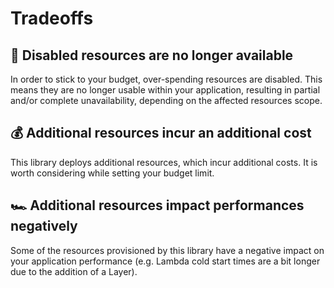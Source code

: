 # Tradeoffs

## 🚧 Disabled resources are no longer available

In order to stick to your budget, over-spending resources are disabled. This means they are no longer usable within your application, resulting in partial and/or complete unavailability, depending on the affected resources scope.

## 💰 Additional resources incur an additional cost

This library deploys additional resources, which incur additional costs. It is worth considering while setting your budget limit.

## 🏎️ Additional resources impact performances negatively

Some of the resources provisioned by this library have a negative impact on your application performance (e.g. Lambda cold start times are a bit longer due to the addition of a Layer).